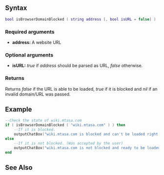 Syntax
------

``` lua
bool isBrowserDomainBlocked ( string address [, bool isURL = false] )
```

### Required arguments

-   **address:** A website URL

### Optional arguments

-   **isURL:** *true* if *address* should be parsed as URL, *false* otherwise.

### Returns

Returns *false* if the URL is able to be loaded, *true* if it is blocked and *nil* if an invalid domain/URL was passed.

Example
-------

``` lua
--Check the state of wiki.mtasa.com
if ( isBrowserDomainBlocked ( "wiki.mtasa.com" ) ) then
    --If it is blocked.
    outputChatBox("wiki.mtasa.com is blocked and can't be loaded right now!")
else
    --If it is not blocked. (Was accepted by the user)
    outputChatBox("wiki.mtasa.com is not blocked and ready to be loaded!")
end
```

See Also
--------
